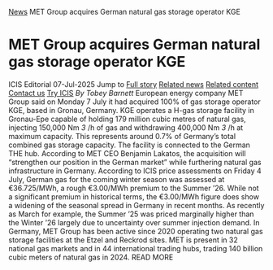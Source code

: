 [News](https://www.icis.com/explore/resources/news/) MET Group acquires German natural gas storage operator KGE
# MET Group acquires German natural gas storage operator KGE
ICIS Editorial
07-Jul-2025
Jump to
[Full story](https://www.icis.com/explore/resources/news/2025/07/07/11117158/met-group-acquires-german-natural-gas-storage-operator-kge/#full-story)
[Related news](https://www.icis.com/explore/resources/news/2025/07/07/11117158/met-group-acquires-german-natural-gas-storage-operator-kge/#related-articles)
[Related content](https://www.icis.com/explore/resources/news/2025/07/07/11117158/met-group-acquires-german-natural-gas-storage-operator-kge/#related-contents)
[Contact us](https://www.icis.com/explore/resources/news/2025/07/07/11117158/met-group-acquires-german-natural-gas-storage-operator-kge/#contact-us)
[Try ICIS](https://www.icis.com/explore/contact/try-icis-today/?intcmp=individual-news_try-icis)
_By Tobey Barnett_
European energy company MET Group said on Monday 7 July it had acquired 100% of gas storage operator KGE, based in Gronau, Germany. 
KGE operates a H-gas storage facility in Gronau-Epe capable of holding 179 million cubic metres of natural gas, injecting 150,000 Nm _3_ /h of gas and withdrawing 400,000 Nm _3_ /h at maximum capacity. 
This represents around 0.7% of Germany’s total combined gas storage capacity. 
The facility is connected to the German THE hub. 
According to MET CEO Benjamin Lakatos, the acquisition will “strengthen our position in the German market” while furthering natural gas infrastructure in Germany. 
According to ICIS price assessments on Friday 4 July, German gas for the coming winter season was assessed at €36.725/MWh, a rough €3.00/MWh premium to the Summer ’26. 
While not a significant premium in historical terms, the €3.00/MWh figure does show a widening of the seasonal spread in Germany in recent months. As recently as March for example, the Summer ’25 was priced marginally higher than the Winter ’26 largely due to uncertainty over summer injection demand. 
In Germany, MET Group has been active since 2020 operating two natural gas storage facilities at the Etzel and Reckrod sites. 
MET is present in 32 national gas markets and in 44 international trading hubs, trading 140 billion cubic meters of natural gas in 2024. 
READ MORE
